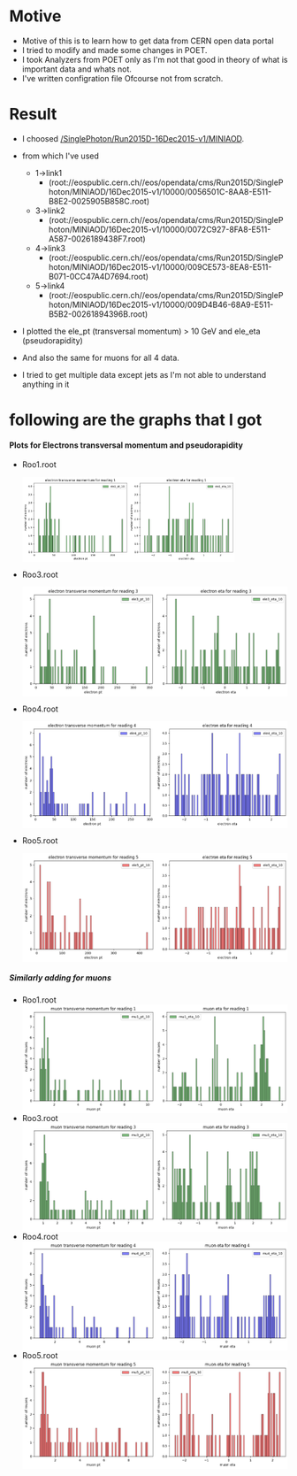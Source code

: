 <!-- this is my try to read some of run data  -->
# Motive 
- Motive of this is to learn how to get data from CERN open data portal
- I tried to modify and made some changes in POET.
- I took Analyzers from POET only as I'm not that good in theory of what is important data and whats not.
- I've written configration file Ofcourse not from scratch.

# Result
- I choosed  [/SinglePhoton/Run2015D-16Dec2015-v1/MINIAOD](https://opendata.cern.ch/record/24118).
- from which I've used 
    - 1->link1
    	- (root://eospublic.cern.ch//eos/opendata/cms/Run2015D/SinglePhoton/MINIAOD/16Dec2015-v1/10000/0056501C-8AA8-E511-B8E2-0025905B858C.root)
    - 3->link2
    	- (root://eospublic.cern.ch//eos/opendata/cms/Run2015D/SinglePhoton/MINIAOD/16Dec2015-v1/10000/0072C927-8FA8-E511-A587-0026189438F7.root)
    - 4->link3
    	- (root://eospublic.cern.ch//eos/opendata/cms/Run2015D/SinglePhoton/MINIAOD/16Dec2015-v1/10000/009CE573-8EA8-E511-B071-0CC47A4D7694.root)
    - 5->link4
    	- (root://eospublic.cern.ch//eos/opendata/cms/Run2015D/SinglePhoton/MINIAOD/16Dec2015-v1/10000/009D4B46-68A9-E511-B5B2-00261894396B.root)

- I plotted the ele_pt (transversal momentum) > 10 GeV and ele_eta (pseudorapidity) 
- And also the same for muons for all 4 data.
- I tried to get multiple data except jets as I'm not able to understand anything in it


# following are the graphs that I got
#### Plots for Electrons transversal momentum and pseudorapidity
- Roo1.root
    <div style="display: flex;">
        <img src="./Result_Plotting/ele1_pt.png" alt="ele1_pt" width="40%">
        <img src="./Result_Plotting/ele1_eta.png" alt="ele1_eta" width="40%">
    </div>
 - Roo3.root
    <div style="display: flex;">
        <img src="./Result_Plotting/ele3_pt.png" alt="ele3_pt" width="50%">
        <img src="./Result_Plotting/ele3_eta.png" alt="ele3_eta" width="50%">
    </div>
- Roo4.root

    <div style="display: flex;">
        <img src="./Result_Plotting/ele4_pt.png" alt="ele3_pt" width="50%">
        <img src="./Result_Plotting/ele4_eta.png" alt="ele3_eta" width="50%">
    </div>
- Roo5.root

    <div style="display: flex;">
        <img src="./Result_Plotting/ele5_pt.png" alt="ele3_pt" width="50%">
        <img src="./Result_Plotting/ele5_eta.png" alt="ele3_eta" width="50%">
    </div>

##### Similarly adding for muons
- Roo1.root
    <div style="display: flex;">
        <img src="./Result_Plotting/mu1_pt.png" alt="ele3_pt" width="50%">
        <img src="./Result_Plotting/mu1_eta.png" alt="ele3_eta" width="50%">
    </div>
- Roo3.root
    <div style="display: flex;">
        <img src="./Result_Plotting/mu3_pt.png" alt="ele3_pt" width="50%">
        <img src="./Result_Plotting/mu3_eta.png" alt="ele3_eta" width="50%">
    </div>
- Roo4.root
    <div style="display: flex;">
        <img src="./Result_Plotting/mu4_pt.png" alt="ele3_pt" width="50%">
        <img src="./Result_Plotting/mu4_eta.png" alt="ele3_eta" width="50%">
    </div>
- Roo5.root
    <div style="display: flex;">
        <img src="./Result_Plotting/mu5_pt.png" alt="ele3_pt" width="50%">
        <img src="./Result_Plotting/mu5_eta.png" alt="ele3_eta" width="50%">
    </div>

